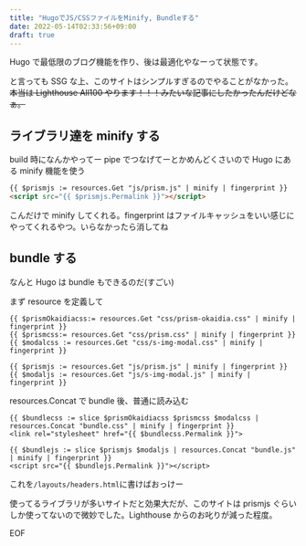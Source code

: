 ```yaml
---
title: "HugoでJS/CSSファイルをMinify, Bundleする"
date: 2022-05-14T02:33:56+09:00
draft: true
---
```


Hugo で最低限のブログ機能を作り、後は最適化やなーって状態です。

と言っても SSG な上、このサイトはシンプルすぎるのでやることがなかった。~~本当は Lighthouse All100 やります！！！みたいな記事にしたかったんだけどなぁ。~~

## ライブラリ達を minify する

build 時になんかやってー pipe でつなげてーとかめんどくさいので Hugo にある minify 機能を使う

```html
{{ $prismjs := resources.Get "js/prism.js" | minify | fingerprint }}
<script src="{{ $prismjs.Permalink }}"></script>
```

こんだけで minify してくれる。fingerprint はファイルキャッシュをいい感じにやってくれるやつ。いらなかったら消してね

## bundle する

なんと Hugo は bundle もできるのだ(すごい)

まず resource を定義して

```markup
{{ $prismOkaidiacss:= resources.Get "css/prism-okaidia.css" | minify | fingerprint }}
{{ $prismcss:= resources.Get "css/prism.css" | minify | fingerprint }}
{{ $modalcss := resources.Get "css/s-img-modal.css" | minify | fingerprint }}

{{ $prismjs := resources.Get "js/prism.js" | minify | fingerprint }}
{{ $modaljs := resources.Get "js/s-img-modal.js" | minify | fingerprint }}
```

resources.Concat で bundle 後、普通に読み込む

```markup
{{ $bundlecss := slice $prismOkaidiacss $prismcss $modalcss | resources.Concat "bundle.css" | minify | fingerprint }}
<link rel="stylesheet" href="{{ $bundlecss.Permalink }}">

{{ $bundlejs := slice $prismjs $modaljs | resources.Concat "bundle.js" | minify | fingerprint }}
<script src="{{ $bundlejs.Permalink }}"></script>
```

これを`/layouts/headers.html`に書けばおっけー

使ってるライブラリが多いサイトだと効果大だが、このサイトは prismjs ぐらいしか使ってないので微妙でした。Lighthouse からのお叱りが減った程度。

EOF
